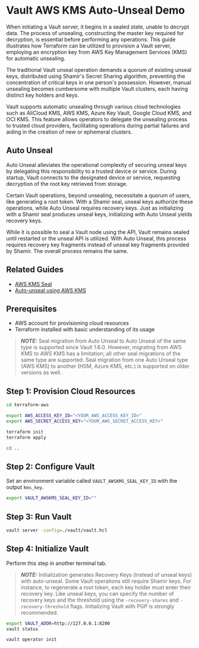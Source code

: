 # Vault AWS KMS Auto-Unseal Demo

When initiating a Vault server, it begins in a sealed state, unable to decrypt data. The process of unsealing, constructing the master key required for decryption, is essential before performing any operations. This guide illustrates how Terraform can be utilized to provision a Vault server, employing an encryption key from AWS Key Management Services (KMS) for automatic unsealing.

The traditional Vault unseal operation demands a quorum of existing unseal keys, distributed using Shamir's Secret Sharing algorithm, preventing the concentration of critical keys in one person's possession. However, manual unsealing becomes cumbersome with multiple Vault clusters, each having distinct key holders and keys.

Vault supports automatic unsealing through various cloud technologies such as AliCloud KMS, AWS KMS, Azure Key Vault, Google Cloud KMS, and OCI KMS. This feature allows operators to delegate the unsealing process to trusted cloud providers, facilitating operations during partial failures and aiding in the creation of new or ephemeral clusters.

## Auto Unseal

Auto Unseal alleviates the operational complexity of securing unseal keys by delegating this responsibility to a trusted device or service. During startup, Vault connects to the designated device or service, requesting decryption of the root key retrieved from storage.

Certain Vault operations, beyond unsealing, necessitate a quorum of users, like generating a root token. With a Shamir seal, unseal keys authorize these operations, while Auto Unseal requires recovery keys. Just as initializing with a Shamir seal produces unseal keys, initializing with Auto Unseal yields recovery keys.

While it is possible to seal a Vault node using the API, Vault remains sealed until restarted or the unseal API is utilized. With Auto Unseal, this process requires recovery key fragments instead of unseal key fragments provided by Shamir. The overall process remains the same.

## Related Guides
* [AWS KMS Seal](https://developer.hashicorp.com/vault/docs/configuration/seal/awskms#key-rotation)
* [Auto-unseal using AWS KMS](https://developer.hashicorp.com/vault/tutorials/auto-unseal/autounseal-aws-kms)

## Prerequisites
* AWS account for provisioning cloud resources
* Terraform installed with basic understanding of its usage

> **_NOTE:_** Seal migration from Auto Unseal to Auto Unseal of the same type is supported since Vault 1.6.0. However, migrating from AWS KMS to AWS KMS has a limitation; all other seal migrations of the same type are supported. Seal migration from one Auto Unseal type (AWS KMS) to another (HSM, Azure KMS, etc.) is supported on older versions as well.

## Step 1: Provision Cloud Resources

```bash
cd terraform-aws

export AWS_ACCESS_KEY_ID="<YOUR_AWS_ACCESS_KEY_ID>"
export AWS_SECRET_ACCESS_KEY="<YOUR_AWS_SECRET_ACCESS_KEY>"

terraform init
terraform apply

cd ..
```

## Step 2: Configure Vault
Set an environment variable called `VAULT_AWSKMS_SEAL_KEY_ID` with the output `kms_key`.

```bash
export VAULT_AWSKMS_SEAL_KEY_ID=""
```

## Step 3: Run Vault
```bash
vault server -config=./vault/vault.hcl
```

## Step 4: Initialize Vault
Perform this step in another terminal tab.

> **_NOTE:_** Initialization generates Recovery Keys (instead of unseal keys) with auto-unseal. Some Vault operations still require Shamir keys. For instance, to regenerate a root token, each key holder must enter their recovery key. Like unseal keys, you can specify the number of recovery keys and the threshold using the `-recovery-shares` and `-recovery-threshold` flags. Initializing Vault with PGP is strongly recommended.

```bash
export VAULT_ADDR=http://127.0.0.1:8200
vault status

vault operator init
```